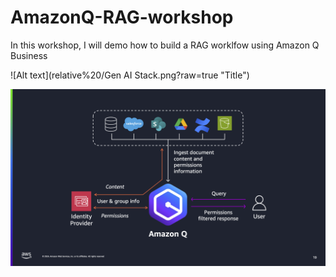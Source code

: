 # AmazonQ-RAG-workshop

In this workshop, I will demo how to build a RAG worklfow using Amazon Q Business

![Alt text](relative%20/Gen AI Stack.png?raw=true "Title")

![Alt text](Architecture.png?raw=true "Title")
